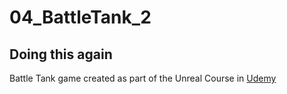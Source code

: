 # 04_BattleTank_2
## Doing this again
Battle Tank game created as part of the Unreal Course in [Udemy](https://www.udemy.com/unrealcourse/)
